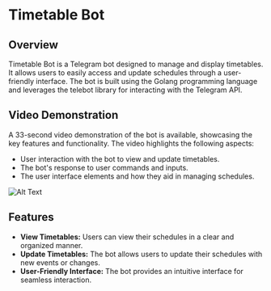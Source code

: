 # Timetable Bot
## Overview
Timetable Bot is a Telegram bot designed to manage and display timetables. It allows users to easily access and update schedules through a user-friendly interface. The bot is built using the Golang programming language and leverages the telebot library for interacting with the Telegram API.

## Video Demonstration
A 33-second video demonstration of the bot is available, showcasing the key features and functionality. The video highlights the following aspects:
- User interaction with the bot to view and update timetables.
- The bot's response to user commands and inputs.
- The user interface elements and how they aid in managing schedules.


![Alt Text](https://d1ou7tyrllirxp.cloudfront.net/b7hb3k%2Fpreview%2F59723981%2Fmain_large.gif?response-content-disposition=inline%3Bfilename%3D%22main_large.gif%22%3B&response-content-type=image%2Fgif&Expires=1722331375&Signature=dASl7FMDqonGlUzsOFR~tMaRR2Ya4xNBwcxZnroZVkHf3C90fVidV2VkpK1bYldc2GDbeO0hkOM-CWTj8l5SUZi0A2jGL0vbmfj~jiDYVsal~lnrgi1mZOPkbeXZcG8fbgCj~tFkTG1btMT5PkqHB3NbEDBif5J9pGfpsdTqgnhe7aSEOnU0LDmiyEsX8pKrtqXmf3JI~IlrrwBbEkAWVsyWPVN9SLoAOmkoWUoWuH6F-nqQdE6oBjjM42WpighWy5XEUOV875IVR0GrOsuUCk3MDpNV~mlfYRbtHvg1V-589D6pfbscdni5-hrtOBRnPEzgIuG7M3EKa8qqdHaPRQ__&Key-Pair-Id=APKAJT5WQLLEOADKLHBQ)

## Features
- **View Timetables:** Users can view their schedules in a clear and organized manner.
- **Update Timetables:** The bot allows users to update their schedules with new events or changes.
- **User-Friendly Interface:** The bot provides an intuitive interface for seamless interaction.

